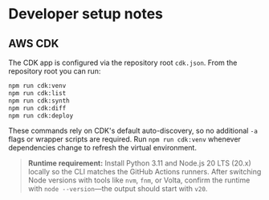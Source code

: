 # Developer setup notes

## AWS CDK

The CDK app is configured via the repository root `cdk.json`. From the repository root you can run:

```bash
npm run cdk:venv
npm run cdk:list
npm run cdk:synth
npm run cdk:diff
npm run cdk:deploy
```

These commands rely on CDK's default auto-discovery, so no additional `-a` flags or wrapper scripts are required. Run `npm run cdk:venv` whenever dependencies change to refresh the virtual environment.

> **Runtime requirement:** Install Python 3.11 and Node.js 20 LTS (20.x) locally so the CLI matches the GitHub Actions runners. After switching Node versions with tools like `nvm`, `fnm`, or Volta, confirm the runtime with `node --version`—the output should start with `v20`.
